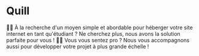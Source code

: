 # Quill
🧑‍🎓 À la recherche d'un moyen simple et abordable pour héberger votre site internet en tant qu'étudiant ? Ne cherchez plus, nous avons la solution parfaite pour vous ! 
👨‍💼 Vous vous sentez pro ? Nous vous accompagnons aussi pour développer votre projet à plus grande échelle !
